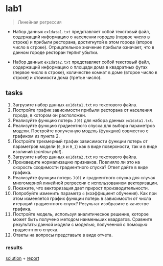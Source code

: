 # lab1
> Линейная регрессия


- Набор данных `ex1data1.txt` представляет собой текстовый файл, содержащий информацию о населении городов (первое число в строке) и прибыли ресторана, достигнутой в этом городе (второе число в строке). Отрицательное значение прибыли означает, что в данном городе ресторан терпит убытки.

- Набор данных `ex1data2.txt` представляет собой текстовый файл, содержащий информацию о площади дома в квадратных футах (первое число в строке), количестве комнат в доме (второе число в строке) и стоимости дома (третье число).

## tasks

1. Загрузите набор данных `ex1data1.txt` из текстового файла.
2. Постройте график зависимости прибыли ресторана от населения города, в котором он расположен.
3. Реализуйте функцию потерь `J(θ)` для набора данных `ex1data1.txt`.
4. Реализуйте функцию градиентного спуска для выбора параметров модели. Постройте полученную модель (функцию) совместно с графиком из пункта 2.
5. Постройте трехмерный график зависимости функции потерь от параметров модели (`θ_0` и `θ_1`) как в виде поверхности, так и в виде изолиний (_contour plot_).
6. Загрузите набор данных `ex1data2.txt` из текстового файла.
7. Произведите нормализацию признаков. Повлияло ли это на скорость сходимости градиентного спуска? Ответ дайте в виде графика.
8. Реализуйте функции потерь `J(θ)` и градиентного спуска для случая многомерной линейной регрессии с использованием векторизации.
9. Покажите, что векторизация дает прирост производительности.
10. Попробуйте изменить параметр `ɑ` (коэффициент обучения). Как при этом изменяется график функции потерь в зависимости от числа итераций градиентного спуск? Результат изобразите в качестве графика.
11. Постройте модель, используя аналитическое решение, которое может быть получено методом наименьших квадратов. Сравните результаты данной модели с моделью, полученной с помощью градиентного спуска.
12. Ответы на вопросы представьте в виде отчета.

### results

[solution](/ml/lab1/lab1.ipynb) + [report](/ml/lab1/lab1.md)
